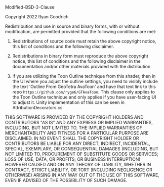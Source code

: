 Modified-BSD-3-Clause

Copyright 2022 Ryan Goodrich

Redistribution and use in source and binary forms, with or without modification, are permitted provided that the following conditions are met:

1. Redistributions of source code must retain the above copyright notice, this list of conditions and the following disclaimer.

2. Redistributions in binary form must reproduce the above copyright notice, this list of conditions and the following disclaimer in the documentation and/or other materials provided with the distribution.

3. If you are utilizing the Toon Outline technique from this shader, then in the UI where you adjust the outline settings, you need to visibly include the text 'Outline From GeoTetra AvaToon' and have that text link to this repo `https://github.com/rygo6/GTAvaToon`. This clause only applies to the Toon Outline technique and only applies if you have user-facing UI to adjust it. Unity implementation of this can be seen in AttributionDecorators.cs

THIS SOFTWARE IS PROVIDED BY THE COPYRIGHT HOLDERS AND CONTRIBUTORS "AS IS" AND ANY EXPRESS OR IMPLIED WARRANTIES, INCLUDING, BUT NOT LIMITED TO, THE IMPLIED WARRANTIES OF MERCHANTABILITY AND FITNESS FOR A PARTICULAR PURPOSE ARE DISCLAIMED. IN NO EVENT SHALL THE COPYRIGHT HOLDER OR CONTRIBUTORS BE LIABLE FOR ANY DIRECT, INDIRECT, INCIDENTAL, SPECIAL, EXEMPLARY, OR CONSEQUENTIAL DAMAGES (INCLUDING, BUT NOT LIMITED TO, PROCUREMENT OF SUBSTITUTE GOODS OR SERVICES; LOSS OF USE, DATA, OR PROFITS; OR BUSINESS INTERRUPTION) HOWEVER CAUSED AND ON ANY THEORY OF LIABILITY, WHETHER IN CONTRACT, STRICT LIABILITY, OR TORT (INCLUDING NEGLIGENCE OR OTHERWISE) ARISING IN ANY WAY OUT OF THE USE OF THIS SOFTWARE, EVEN IF ADVISED OF THE POSSIBILITY OF SUCH DAMAGE.
